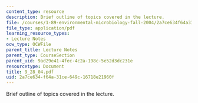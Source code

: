 ```yaml
---
content_type: resource
description: Brief outline of topics covered in the lecture.
file: /courses/1-89-environmental-microbiology-fall-2004/2a7ce634f64a31ce649c16718e21960f_9_28_04.pdf
file_type: application/pdf
learning_resource_types:
- Lecture Notes
ocw_type: OCWFile
parent_title: Lecture Notes
parent_type: CourseSection
parent_uid: 9ad29e41-4fec-4c2a-198c-5e52d3dc231e
resourcetype: Document
title: 9_28_04.pdf
uid: 2a7ce634-f64a-31ce-649c-16718e21960f
---
```

Brief outline of topics covered in the lecture.


